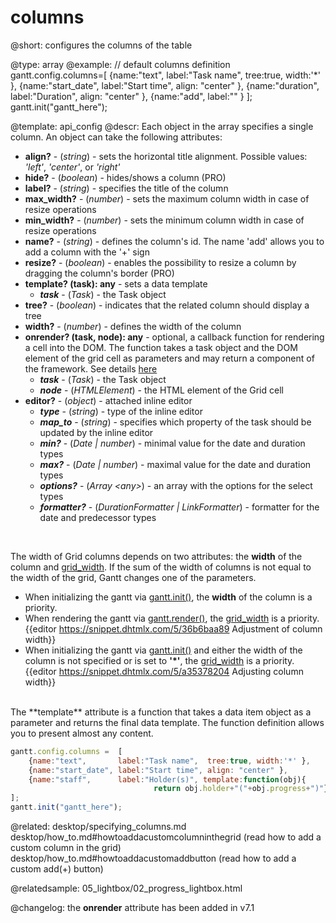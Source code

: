 columns
=============
@short: configures the columns of the table
	

@type: array
@example:
// default columns definition
gantt.config.columns=[
	{name:"text", 		label:"Task name", 	tree:true, width:'*' },
	{name:"start_date", label:"Start time", align: "center" },
	{name:"duration",	label:"Duration", 	align: "center" },
    {name:"add",		label:"" }
];
gantt.init("gantt_here");



@template:	api_config
@descr:
Each object in the array specifies a single column. An object can take the following attributes:


- <span class=subproperty>**align?**</span> - (*string*) - sets the horizontal title alignment. Possible values: *'left'*, *'center'*, or *'right'*
- <span class=subproperty>**hide?**</span> - (*boolean*) - hides/shows a column (PRO)
- <span class=subproperty>**label?**</span> - (*string*) - specifies the title of the column
- <span class=subproperty>**max_width?**</span> - (*number*) - sets the maximum column width in case of resize operations
- <span class=subproperty>**min_width?**</span> - (*number*) - sets the minimum column width in case of resize operations
- <span class=subproperty>**name?**</span> - (*string*) - defines the column's id. The name 'add' allows you to add a column with the '+' sign
- <span class=subproperty>**resize?**</span> - (*boolean*) - enables the possibility to resize a column by dragging the column's border (PRO)
- <span class=submethod>**template? (task): any**</span> - sets a data template
    - **_task_** - (*Task*) - the Task object
- <span class=subproperty>**tree?**</span> - (*boolean*) - indicates that the related column should display a tree
- <span class=subproperty>**width?**</span> - (*number*) - defines the width of the column
- <span class=submethod>**onrender? (task, node): any**</span> - optional, a callback function for rendering a cell into the DOM. The function takes a task object and the DOM element of the grid cell as parameters and may return a component of the framework. See details <a href="desktop/specifying_columns.md#modifyingcellsafterrendering">here</a>
    - **_task_** - (*Task*) - the Task object
    - **_node_** - (*HTMLElement*) - the HTML element of the Grid cell
- <span class=subproperty>**editor?**</span> - (*object*) - attached inline editor
    - **_type_** - (*string*) - type of the inline editor
    - **_map_to_** - (*string*) - specifies which property of the task should be updated by the inline editor
    - **_min?_** - (*Date | number*) - minimal value for the date and duration types
    - **_max?_** - (*Date | number*) - maximal value for the date and duration types
    - **_options?_** - (*Array &lt;any&gt;*) - an array with the options for the select types
    - **_formatter?_** - (*DurationFormatter | LinkFormatter*) - formatter for the date and predecessor types




<br>

The width of Grid columns depends on two attributes: the **width** of the column and [grid_width](api/gantt_grid_width_config.md). If the sum of the width of columns is not equal to the width of the grid, Gantt changes one of the parameters.

- When initializing the gantt via [gantt.init()](api/gantt_init.md), the **width** of the column is a priority.
- When rendering the gantt via [gantt.render()](api/gantt_render.md), the [grid_width](api/gantt_grid_width_config.md) is a priority. <br> 
{{editor	https://snippet.dhtmlx.com/5/36b6baa89	Adjustment of column width}}
- When initializing the gantt via [gantt.init()](api/gantt_init.md) and either the width of the column is not specified or is set to **'*'**, the [grid_width](api/gantt_grid_width_config.md) is a priority. <br>{{editor	https://snippet.dhtmlx.com/5/a35378204	Adjusting column width}}

<br>
The **template** attribute is a function that takes a data item object as a parameter and returns the final data template. The function definition allows you to present almost any content.

~~~js
gantt.config.columns =  [
    {name:"text",       label:"Task name",  tree:true, width:'*' },
    {name:"start_date", label:"Start time", align: "center" },
    {name:"staff",      label:"Holder(s)", template:function(obj){
                                return obj.holder+"("+obj.progress+")"} }
];
gantt.init("gantt_here");
~~~

@related:
	desktop/specifying_columns.md
	desktop/how_to.md#howtoaddacustomcolumninthegrid (read how to add a custom column in the grid)
	desktop/how_to.md#howtoaddacustomaddbutton (read how to add a custom add(+) button)


@relatedsample:
	05_lightbox/02_progress_lightbox.html

@changelog: the **onrender** attribute has been added in v7.1